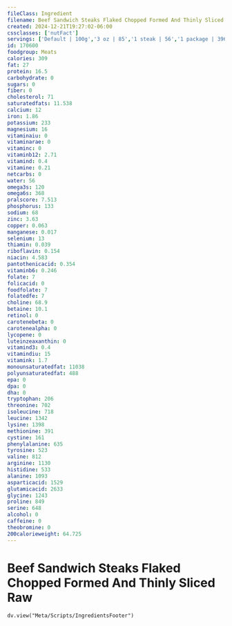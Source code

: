 ```yaml
---
fileClass: Ingredient
filename: Beef Sandwich Steaks Flaked Chopped Formed And Thinly Sliced Raw
created: 2024-12-21T19:27:02-06:00
cssclasses: ['nutFact']
servings: ['Default | 100g','3 oz | 85','1 steak | 56','1 package | 396']
id: 170600
foodgroup: Meats
calories: 309
fat: 27
protein: 16.5
carbohydrate: 0
sugars: 0
fiber: 0
cholesterol: 71
saturatedfats: 11.538
calcium: 12
iron: 1.86
potassium: 233
magnesium: 16
vitaminaiu: 0
vitaminarae: 0
vitaminc: 0
vitaminb12: 2.71
vitamind: 0.4
vitamine: 0.21
netcarbs: 0
water: 56
omega3s: 120
omega6s: 368
pralscore: 7.513
phosphorus: 133
sodium: 68
zinc: 3.63
copper: 0.063
manganese: 0.017
selenium: 13
thiamin: 0.039
riboflavin: 0.154
niacin: 4.583
pantothenicacid: 0.354
vitaminb6: 0.246
folate: 7
folicacid: 0
foodfolate: 7
folatedfe: 7
choline: 68.9
betaine: 10.1
retinol: 0
carotenebeta: 0
carotenealpha: 0
lycopene: 0
luteinzeaxanthin: 0
vitamind3: 0.4
vitamindiu: 15
vitamink: 1.7
monounsaturatedfat: 11038
polyunsaturatedfat: 488
epa: 0
dpa: 0
dha: 0
tryptophan: 206
threonine: 702
isoleucine: 718
leucine: 1342
lysine: 1398
methionine: 391
cystine: 161
phenylalanine: 635
tyrosine: 523
valine: 812
arginine: 1130
histidine: 533
alanine: 1093
asparticacid: 1529
glutamicacid: 2633
glycine: 1243
proline: 849
serine: 648
alcohol: 0
caffeine: 0
theobromine: 0
200calorieweight: 64.725
---
```


# Beef Sandwich Steaks Flaked Chopped Formed And Thinly Sliced Raw

```dataviewjs
dv.view("Meta/Scripts/IngredientsFooter")
```